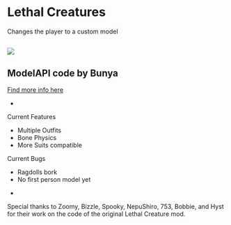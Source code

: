# Lethal Creatures
Changes the player to a custom model

![](https://i.imgur.com/vqXMhWe.png)
-

## ModelAPI code by Bunya
[Find more info here](https://github.com/BunyaPineTree/LethalCompany_ModelReplacementAPI)

-

Current Features
* Multiple Outfits
* Bone Physics
* More Suits compatible

Current Bugs
* Ragdolls bork
* No first person model yet

-
Special thanks to
Zoomy, Bizzle, Spooky, NepuShiro, 753, Bobbie, and Hyst for their work on the code of the original Lethal Creature mod.